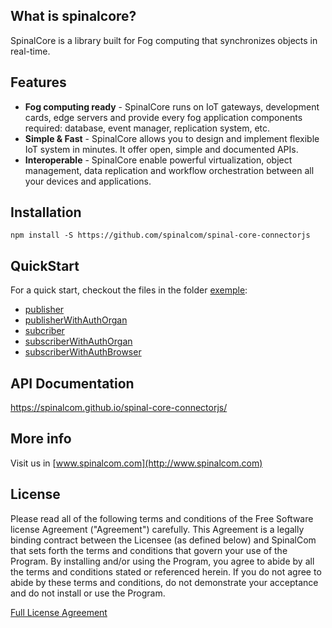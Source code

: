 ## What is spinalcore?

SpinalCore is a library built for Fog computing that synchronizes objects in real-time.

## Features

- **Fog computing ready** - SpinalCore runs on IoT gateways, development cards, edge servers and provide every fog application components required: database, event manager, replication system, etc.
- **Simple & Fast** - SpinalCore allows you to design and implement flexible IoT system in minutes. It offer open, simple and documented APIs.
- **Interoperable** - SpinalCore enable powerful virtualization, object management, data replication and workflow orchestration between all your devices and applications.

## Installation

```
npm install -S https://github.com/spinalcom/spinal-core-connectorjs
```

## QuickStart

For a quick start, checkout the files in the folder [exemple](https://github.com/spinalcom/spinal-core-connectorjs/blob/master/exemple):

- [publisher](https://github.com/spinalcom/spinal-core-connectorjs/blob/master/exemple/publisher.ts)
- [publisherWithAuthOrgan](https://github.com/spinalcom/spinal-core-connectorjs/blob/master/exemple/publisherWithAuthOrgan.ts)
- [subcriber](https://github.com/spinalcom/spinal-core-connectorjs/blob/master/exemple/subscriber.ts)
- [subscriberWithAuthOrgan](https://github.com/spinalcom/spinal-core-connectorjs/blob/master/exemple/subscriberWithAuthOrgan.ts)
- [subscriberWithAuthBrowser](https://github.com/spinalcom/spinal-core-connectorjs/blob/master/exemple/subscriberWithAuthBrowser.ts)

## API Documentation

https://spinalcom.github.io/spinal-core-connectorjs/

## More info

Visit us in [www.spinalcom.com](http://www.spinalcom.com)

## License

Please read all of the following terms and conditions of the Free Software license Agreement ("Agreement") carefully.
This Agreement is a legally binding contract between the Licensee (as defined below) and SpinalCom that sets forth the terms and conditions that govern your use of the Program. By installing and/or using the Program, you agree to abide by all the terms and conditions stated or referenced herein.
If you do not agree to abide by these terms and conditions, do not demonstrate your acceptance and do not install or use the Program.

[Full License Agreement](http://resources.spinalcom.com/licenses.pdf)
